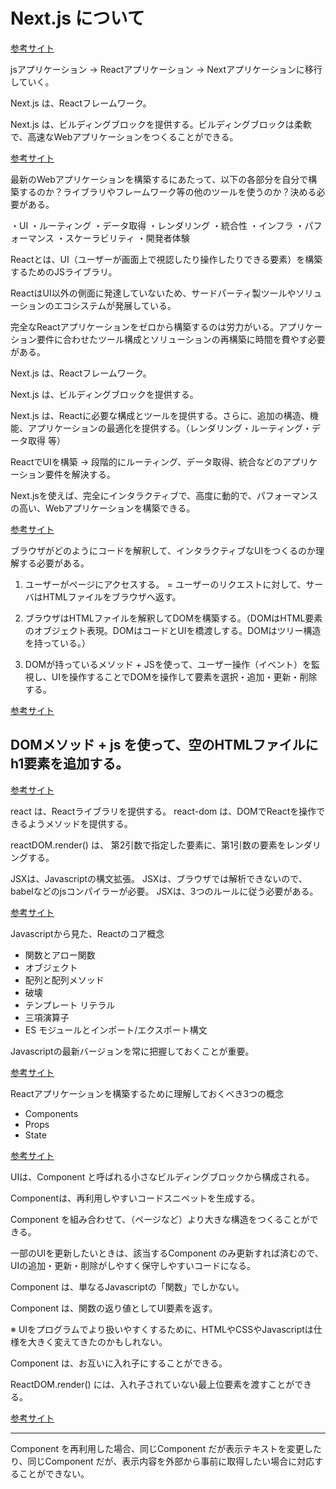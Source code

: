 # Next.js について

[参考サイト](https://nextjs.org/learn/foundations/about-nextjs "")

jsアプリケーション → Reactアプリケーション → Nextアプリケーションに移行していく。

Next.js は、Reactフレームワーク。

Next.js は、ビルディングブロックを提供する。ビルディングブロックは柔軟で、高速なWebアプリケーションをつくることができる。

[参考サイト](https://nextjs.org/learn/foundations/about-nextjs/what-is-nextjs "")

最新のWebアプリケーションを構築するにあたって、以下の各部分を自分で構築するのか？ライブラリやフレームワーク等の他のツールを使うのか？決める必要がある。

・UI
・ルーティング
・データ取得
・レンダリング
・統合性
・インフラ
・パフォーマンス
・スケーラビリティ
・開発者体験

Reactとは、UI（ユーザーが画面上で視認したり操作したりできる要素）を構築するためのJSライブラリ。

ReactはUI以外の側面に発達していないため、サードパーティ製ツールやソリューションのエコシステムが発展している。

完全なReactアプリケーションをゼロから構築するのは労力がいる。アプリケーション要件に合わせたツール構成とソリューションの再構築に時間を費やす必要がある。

Next.js は、Reactフレームワーク。

Next.js は、ビルディングブロックを提供する。

Next.js は、Reactに必要な構成とツールを提供する。さらに、追加の構造、機能、アプリケーションの最適化を提供する。（レンダリング・ルーティング・データ取得 等）

ReactでUIを構築 → 段階的にルーティング、データ取得、統合などのアプリケーション要件を解決する。

Next.jsを使えば、完全にインタラクティブで、高度に動的で、パフォーマンスの高い、Webアプリケーションを構築できる。

[参考サイト](https://nextjs.org/learn/foundations/from-javascript-to-react "")

ブラウザがどのようにコードを解釈して、インタラクティブなUIをつくるのか理解する必要がある。

1. ユーザーがページにアクセスする。 = ユーザーのリクエストに対して、サーバはHTMLファイルをブラウザへ返す。

2. ブラウザはHTMLファイルを解釈してDOMを構築する。（DOMはHTML要素のオブジェクト表現。DOMはコードとUIを橋渡しする。DOMはツリー構造を持っている。）

3. DOMが持っているメソッド + JSを使って、ユーザー操作（イベント）を監視し、UIを操作することでDOMを操作して要素を選択・追加・更新・削除する。

[参考サイト](https://nextjs.org/learn/foundations/from-javascript-to-react/updating-ui-with-javascript "")

## DOMメソッド + js を使って、空のHTMLファイルにh1要素を追加する。

[参考サイト](https://nextjs.org/learn/foundations/from-javascript-to-react/getting-started-with-react "")

react は、Reactライブラリを提供する。
react-dom は、DOMでReactを操作できるようメソッドを提供する。

reactDOM.render() は、 第2引数で指定した要素に、第1引数の要素をレンダリングする。

JSXは、Javascriptの構文拡張。
JSXは、ブラウザでは解析できないので、babelなどのjsコンパイラーが必要。
JSXは、3つのルールに従う必要がある。

[参考サイト](https://nextjs.org/learn/foundations/from-javascript-to-react/essential-javascript-react "")

Javascriptから見た、Reactのコア概念

- 関数とアロー関数
- オブジェクト
- 配列と配列メソッド
- 破壊
- テンプレート リテラル
- 三項演算子
- ES モジュールとインポート/エクスポート構文

Javascriptの最新バージョンを常に把握しておくことが重要。

[参考サイト](https://nextjs.org/learn/foundations/from-javascript-to-react/react-core-concepts "")

Reactアプリケーションを構築するために理解しておくべき3つの概念

- Components
- Props
- State

[参考サイト](https://nextjs.org/learn/foundations/from-javascript-to-react/building-ui-with-components "")

UIは、Component と呼ばれる小さなビルディングブロックから構成される。

Componentは、再利用しやすいコードスニペットを生成する。

Component を組み合わせて、（ページなど）より大きな構造をつくることができる。

一部のUIを更新したいときは、該当するComponent のみ更新すれば済むので、UIの追加・更新・削除がしやすく保守しやすいコードになる。

Component は、単なるJavascriptの「関数」でしかない。

Component は、関数の返り値としてUI要素を返す。

※ UIをプログラムでより扱いやすくするために、HTMLやCSSやJavascriptは仕様を大きく変えてきたのかもしれない。

Component は、お互いに入れ子にすることができる。

ReactDOM.render() には、入れ子されていない最上位要素を渡すことができる。

[参考サイト](https://nextjs.org/learn/foundations/from-javascript-to-react/displaying-data-with-props "")

---

Component を再利用した場合、同じComponent だが表示テキストを変更したり、同じComponent だが、表示内容を外部から事前に取得したい場合に対応することができない。

